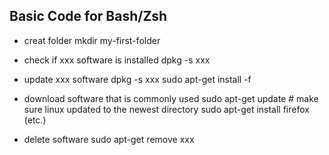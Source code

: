 ## Basic Code for Bash/Zsh

* creat folder
mkdir my-first-folder
* check if xxx software is installed
dpkg -s xxx
*  update xxx software
dpkg -s xxx sudo apt-get install -f

* download software that is commonly used
sudo apt-get update # make sure linux updated to the newest directory
sudo apt-get install firefox (etc.)
* delete software
sudo apt-get remove xxx




<!--stackedit_data:
eyJoaXN0b3J5IjpbLTEyNjk3Nzg2MDFdfQ==
-->